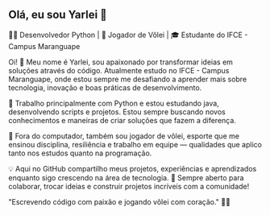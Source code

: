 ## Olá, eu sou Yarlei 👋

👨‍💻 Desenvolvedor Python | 🏐 Jogador de Vôlei | 🎓 Estudante do IFCE - Campus Maranguape

Oi! 👋 Meu nome é Yarlei, sou apaixonado por transformar ideias em soluções através do código.
Atualmente estudo no IFCE - Campus Maranguape, onde estou sempre me desafiando a aprender mais sobre tecnologia, inovação e boas práticas de desenvolvimento.

🚀 Trabalho principalmente com Python e estou estudando java, desenvolvendo scripts e projetos. Estou sempre buscando novos conhecimentos e maneiras de criar soluções que fazem a diferença.

🏐 Fora do computador, também sou jogador de vôlei, esporte que me ensinou disciplina, resiliência e trabalho em equipe — qualidades que aplico tanto nos estudos quanto na programação.

💡 Aqui no GitHub compartilho meus projetos, experiências e aprendizados enquanto sigo crescendo na área de tecnologia.
🤝 Sempre aberto para colaborar, trocar ideias e construir projetos incríveis com a comunidade!

"Escrevendo código com paixão e jogando vôlei com coração." 🐍🏐









          
          
          
